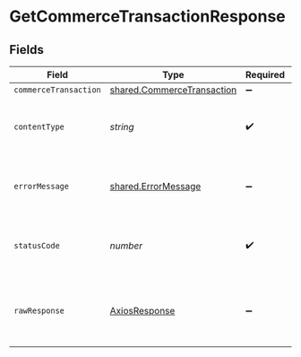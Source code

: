 # GetCommerceTransactionResponse


## Fields

| Field                                                                    | Type                                                                     | Required                                                                 | Description                                                              |
| ------------------------------------------------------------------------ | ------------------------------------------------------------------------ | ------------------------------------------------------------------------ | ------------------------------------------------------------------------ |
| `commerceTransaction`                                                    | [shared.CommerceTransaction](../../models/shared/commercetransaction.md) | :heavy_minus_sign:                                                       | OK                                                                       |
| `contentType`                                                            | *string*                                                                 | :heavy_check_mark:                                                       | HTTP response content type for this operation                            |
| `errorMessage`                                                           | [shared.ErrorMessage](../../models/shared/errormessage.md)               | :heavy_minus_sign:                                                       | Your API request was not properly authorized.                            |
| `statusCode`                                                             | *number*                                                                 | :heavy_check_mark:                                                       | HTTP response status code for this operation                             |
| `rawResponse`                                                            | [AxiosResponse](https://axios-http.com/docs/res_schema)                  | :heavy_minus_sign:                                                       | Raw HTTP response; suitable for custom response parsing                  |